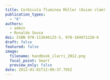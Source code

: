 ```yaml
---
title: Corbicula fluminea Müller (Asian clam)
publication_types:
  - "6"
authors:
  - admin
  - Ronaldo Sousa
doi: ISBN 978-113646125-5, 978-184971228-6
draft: false
featured: false
image:
  filename: handbook_ilarri_2012.png
  focal_point: Smart
  preview_only: false
date: 2012-01-01T12:09:37.795Z
---
```

